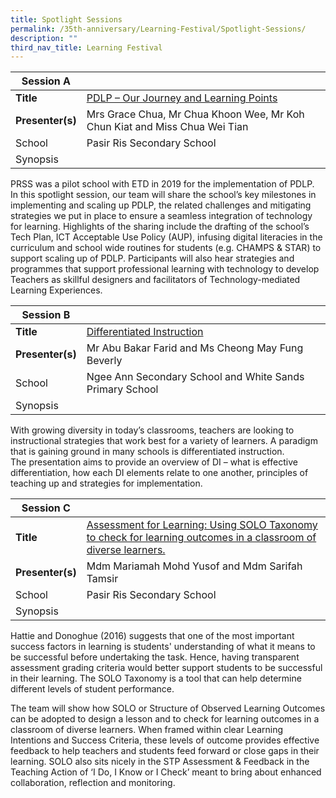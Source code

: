 ```yaml
---
title: Spotlight Sessions
permalink: /35th-anniversary/Learning-Festival/Spotlight-Sessions/
description: ""
third_nav_title: Learning Festival
---
```

| Session A |  |  
| -------- | -------- |
| **Title**     | [PDLP – Our Journey and Learning Points](https://drive.google.com/file/d/1PrQsMIeveJ0FQnVLNLQffGrQ47YHE37m/view?usp=sharing)     | 
|**Presenter(s)** 	|Mrs Grace Chua, Mr Chua Khoon Wee, Mr Koh Chun Kiat and Miss Chua Wei Tian
|School|Pasir Ris Secondary School
|Synopsis|

PRSS was a pilot school with ETD in 2019 for the implementation of PDLP.  In this spotlight session, our team will share the school’s key milestones in implementing and scaling up PDLP, the related challenges and mitigating strategies we put in place to ensure a seamless integration of technology for learning. Highlights of the sharing include the drafting of the school’s Tech Plan, ICT Acceptable Use Policy (AUP), infusing digital literacies in the curriculum and school wide routines for students (e.g. CHAMPS & STAR) to support scaling up of PDLP. Participants will also hear strategies and programmes that support professional learning with technology to develop Teachers as skillful designers and facilitators of Technology-mediated Learning Experiences.

| Session B |  |  
| -------- | -------- |
| **Title**     | [Differentiated Instruction](https://drive.google.com/file/d/1KkCc5tpCYOh9uL8jMK8QCevXZxHC9yB3/view?usp=sharing)  | 
|**Presenter(s)** 	|Mr Abu Bakar Farid and Ms Cheong May Fung Beverly
|School|Ngee Ann Secondary School and White Sands Primary School
|Synopsis|

With growing diversity in today’s classrooms, teachers are looking to instructional strategies that work best for a variety of learners. A paradigm that is gaining ground in many schools is differentiated instruction.  
The presentation aims to provide an overview of DI – what is effective differentiation, how each DI elements relate to one another, principles of teaching up and strategies for implementation.

| Session C |  |  
| -------- | -------- |
| **Title**     |[Assessment for Learning: Using SOLO Taxonomy to check for learning outcomes in a classroom of diverse learners.](https://drive.google.com/file/d/1Eh1kohmyLDbjE6kbxRQtcXN90xGXqn-L/view?usp=sharing) | 
|**Presenter(s)** 	|Mdm Mariamah Mohd Yusof and Mdm Sarifah Tamsir
|School|Pasir Ris Secondary School
|Synopsis|

Hattie and Donoghue (2016) suggests that one of the most important success factors in learning is students' understanding of what it means to be successful before undertaking the task. Hence, having transparent assessment grading criteria would better support students to be successful in their learning. The SOLO Taxonomy is a tool that can help determine different levels of student performance.

The team will show how SOLO or Structure of Observed Learning Outcomes can be adopted to design a lesson and to check for learning outcomes in a classroom of diverse learners. When framed within clear Learning Intentions and Success Criteria, these levels of outcome provides effective feedback to help teachers and students feed forward or close gaps in their learning. SOLO also sits nicely in the STP Assessment & Feedback in the Teaching Action of ‘I Do, I Know or I Check’ meant to bring about enhanced collaboration, reflection and monitoring.